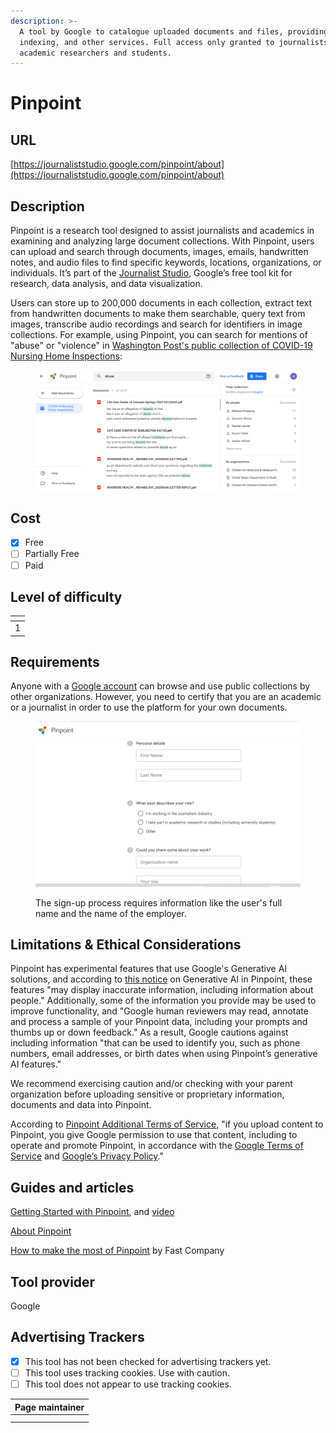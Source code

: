 ```yaml
---
description: >-
  A tool by Google to catalogue uploaded documents and files, providing OCR,
  indexing, and other services. Full access only granted to journalists,
  academic researchers and students.
---
```


# Pinpoint

## URL

[https://journaliststudio.google.com/pinpoint/about](https://journaliststudio.google.com/pinpoint/about)

## Description

Pinpoint is a research tool designed to assist journalists and academics in examining and analyzing large document collections. With Pinpoint, users can upload and search through documents, images, emails, handwritten notes, and audio files to find specific keywords, locations, organizations, or individuals. It’s part of the [Journalist Studio](https://journaliststudio.google.com/), Google’s free tool kit for research, data analysis, and data visualization.

Users can store up to 200,000 documents in each collection, extract text from handwritten documents to make them searchable, query text from images, transcribe audio recordings and search for identifiers in image collections. For example, using Pinpoint, you can search for mentions of "abuse" or "violence" in [Washington Post's public collection of COVID-19 Nursing Home Inspections](https://journaliststudio.google.com/pinpoint/search?collection=989c939c11b20432):

<figure><img src=".gitbook/assets/image.png" alt=""><figcaption></figcaption></figure>

## Cost

* [x] Free
* [ ] Partially Free
* [ ] Paid

## Level of difficulty

<table><thead><tr><th data-type="rating" data-max="5"></th></tr></thead><tbody><tr><td>1</td></tr></tbody></table>

## Requirements

Anyone with a [Google account](https://support.google.com/pinpoint/answer/11948321?hl=en) can browse and use public collections by other organizations. However, you need to certify that you are an academic or a journalist in order to use the platform for your own documents.

<figure><img src=".gitbook/assets/image (1).png" alt=""><figcaption><p>The sign-up process requires information like the user's full name and the name of the employer.</p></figcaption></figure>

## Limitations & Ethical Considerations

Pinpoint has experimental features that use Google's Generative AI solutions, and according to [this notice](https://support.google.com/pinpoint/answer/14338615?hl=en) on Generative AI in Pinpoint, these features "may display inaccurate information, including information about people." Additionally, some of the information you provide may be used to improve functionality, and "Google human reviewers may read, annotate and process a sample of your Pinpoint data, including your prompts and thumbs up or down feedback." As a result, Google cautions against including information "that can be used to identify you, such as phone numbers, email addresses, or birth dates when using Pinpoint’s generative AI features."&#x20;

We recommend exercising caution and/or checking with your parent organization before uploading sensitive or proprietary information, documents and data into Pinpoint.

According to [Pinpoint Additional Terms of Service](https://support.google.com/pinpoint/answer/13071911?hl=en), "if you upload content to Pinpoint, you give Google permission to use that content, including to operate and promote Pinpoint, in accordance with the [Google Terms of Service](https://policies.google.com/terms) and [Google’s Privacy Policy](https://policies.google.com/privacy)."&#x20;

## Guides and articles

[Getting Started with Pinpoint](https://journaliststudio.google.com/pinpoint/getting-started), and [video ](https://newsinitiative.withgoogle.com/resources/trainings/pinpoint/video-getting-started-with-pinpoint/)

[About Pinpoint](https://support.google.com/pinpoint/answer/11948320?hl=en)

[How to make the most of Pinpoint](https://www.fastcompany.com/90841519/how-to-make-the-most-of-pinpoint-part-of-googles-toolkit-for-journalists) by Fast Company

## Tool provider

Google

## Advertising Trackers

* [x] This tool has not been checked for advertising trackers yet.
* [ ] This tool uses tracking cookies. Use with caution.
* [ ] This tool does not appear to use tracking cookies.

| Page maintainer |
| --------------- |
|                 |
|                 |
